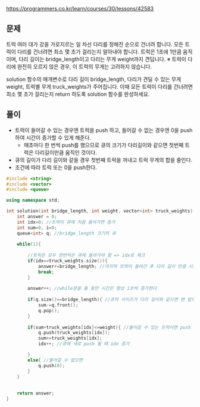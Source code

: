 https://programmers.co.kr/learn/courses/30/lessons/42583
## 문제
트럭 여러 대가 강을 가로지르는 일 차선 다리를 정해진 순으로 건너려 합니다. 모든 트럭이 다리를 건너려면 최소 몇 초가 걸리는지 알아내야 합니다. 트럭은 1초에 1만큼 움직이며, 다리 길이는 bridge_length이고 다리는 무게 weight까지 견딥니다.
※ 트럭이 다리에 완전히 오르지 않은 경우, 이 트럭의 무게는 고려하지 않습니다.

solution 함수의 매개변수로 다리 길이 bridge_length, 다리가 견딜 수 있는 무게 weight, 트럭별 무게 truck_weights가 주어집니다. 이때 모든 트럭이 다리를 건너려면 최소 몇 초가 걸리는지 return 하도록 solution 함수를 완성하세요.

## 풀이
- 트럭이 들어갈 수 있는 경우엔 트럭을 push 하고, 들어갈 수 없는 경우엔 0을 push하여 시간이 증가할 수 있게 해준다.
    - 매초마다 한 번씩 push를 했으므로 큐의 크기가 다리길이와 같으면 첫번째 트럭은 다리길이만큼 움직인 것이다.
- 큐의 길이가 다리 길이와 같을 경우 첫번째 트럭을 꺼내고 트럭 무게의 합을 줄인다.
- 조건에 따라 트럭 또는 0을 push한다.

```c++
#include <string>
#include <vector>
#include <queue>

using namespace std;

int solution(int bridge_length, int weight, vector<int> truck_weights) {
    int answer = 0;
    int idx=0; //트럭이 큐에 처음 들어가면 증가
    int sum=0, i=0;
    queue<int> q; //bridge_length 크기의 큐 
    
    while(1){
        
        //트럭은 모두 한번씩은 큐에 들어가야 함 => idx로 체크
        if(idx==truck_weights.size()){
            answer+=bridge_length; //마지막 트럭이 들어간 후 다리 길이 만큼 시간이 경과해야 빠져나옴
            break;
        }
        
        answer++; //while문을 돌 동안 시간은 항상 1초씩 증가한다
        
        if(q.size()==bridge_length){ //큐의 사이즈가 다리 길이와 같으면 맨 앞의 값을 제거
            sum-=q.front();
            q.pop();
        }
        
        if(sum+truck_weights[idx]<=weight){ //들어갈 수 있는 트럭이면 push
            q.push(truck_weights[idx]);         
            sum+=truck_weights[idx];
            idx++; //큐에 새로 push 될 때 idx 증가

        }
        else{ //들어갈 수 없으면 
            q.push(0);
        }
    }
    
    
    return answer;
}
```
